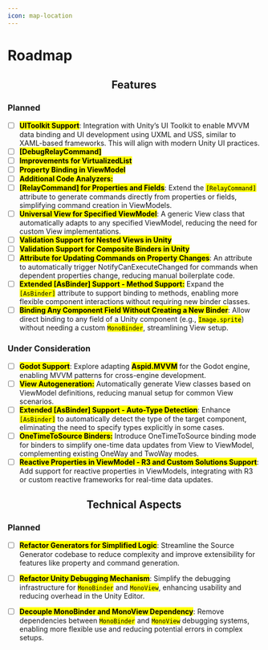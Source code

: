 ```yaml
---
icon: map-location
---
```


# Roadmap

<h2 align="center">Features</h2>

### Planned

* [ ] <mark style="color:$primary;">**UIToolkit Support**</mark>: Integration with Unity’s UI Toolkit to enable MVVM data binding and UI development using UXML and USS, similar to XAML-based frameworks. This will align with modern Unity UI practices.
* [ ] <mark style="color:$primary;">**\[DebugRelayCommand]**</mark>
* [ ] <mark style="color:$primary;">**Improvements for VirtualizedList**</mark>
* [ ] <mark style="color:$primary;">**Property Binding in ViewModel**</mark>
* [ ] <mark style="color:$primary;">**Additional Code Analyzers:**</mark>
* [ ] <mark style="color:$primary;">**\[RelayCommand] for Properties and Fields**</mark>: Extend the <mark style="color:$warning;">`[RelayCommand]`</mark> attribute to generate commands directly from properties or fields, simplifying command creation in ViewModels.
* [ ] <mark style="color:$primary;">**Universal View for Specified ViewModel**</mark>: A generic View class that automatically adapts to any specified ViewModel, reducing the need for custom View implementations.
* [ ] <mark style="color:$primary;">**Validation Support for Nested Views in Unity**</mark>
* [ ] <mark style="color:$primary;">**Validation Support for Composite Binders in Unity**</mark>
* [ ] <mark style="color:$success;">**Attribute for Updating Commands on Property Changes**</mark>: An attribute to automatically trigger NotifyCanExecuteChanged for commands when dependent properties change, reducing manual boilerplate code.
* [ ] <mark style="color:$primary;">**Extended \[AsBinder] Support - Method Support:**</mark> Expand the <mark style="color:$warning;">`[AsBinder]`</mark> attribute to support binding to methods, enabling more flexible component interactions without requiring new binder classes.
* [ ] <mark style="color:$primary;">**Binding Any Component Field Without Creating a New Binder**</mark>: Allow direct binding to any field of a Unity component (e.g., <mark style="color:$warning;">`Image.sprite`</mark>) without needing a custom <mark style="color:$warning;">`MonoBinder`</mark>, streamlining View setup.

### &#x20;Under Consideration

* [ ] <mark style="color:$primary;">**Godot Support**</mark>: Explore adapting <mark style="color:$primary;">**Aspid.MVVM**</mark> for the Godot engine, enabling MVVM patterns for cross-engine development.
* [ ] <mark style="color:$primary;">**View Autogeneration:**</mark> Automatically generate View classes based on ViewModel definitions, reducing manual setup for common View scenarios.
* [ ] <mark style="color:$primary;">**Extended \[AsBinder] Support - Auto-Type Detection**</mark>: Enhance <mark style="color:$warning;">`[AsBinder]`</mark> to automatically detect the type of the target component, eliminating the need to specify types explicitly in some cases.
* [ ] <mark style="color:$primary;">**OneTimeToSource Binders:**</mark> Introduce OneTimeToSource binding mode for binders to simplify one-time data updates from View to ViewModel, complementing existing OneWay and TwoWay modes.
* [ ] <mark style="color:$primary;">**Reactive Properties in ViewModel - R3 and Custom Solutions Support**</mark>: Add support for reactive properties in ViewModels, integrating with R3 or custom reactive frameworks for real-time data updates.

<h2 align="center">Technical Aspects</h2>

### Planned

* [ ] <mark style="color:$primary;">**Refactor Generators for Simplified Logic**</mark>: Streamline the Source Generator codebase to reduce complexity and improve extensibility for features like property and command generation.
* [ ] <mark style="color:$primary;">**Refactor Unity Debugging Mechanism**</mark>: Simplify the debugging infrastructure for <mark style="color:$warning;">`MonoBinder`</mark> and <mark style="color:$warning;">`MonoView`</mark>, enhancing usability and reducing overhead in the Unity Editor.
* [ ] <mark style="color:$primary;">**Decouple MonoBinder and MonoView Dependency**</mark>: Remove dependencies between <mark style="color:$warning;">`MonoBinder`</mark> and <mark style="color:$warning;">`MonoView`</mark> debugging systems, enabling more flexible use and reducing potential errors in complex setups.

